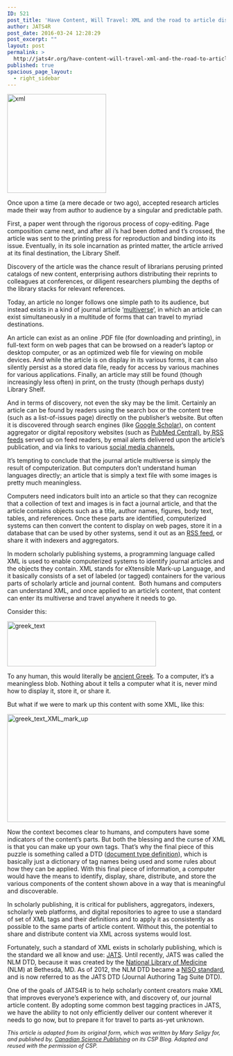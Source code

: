 ```yaml
---
ID: 521
post_title: 'Have Content, Will Travel: XML and the road to article discovery'
author: JATS4R
post_date: 2016-03-24 12:28:29
post_excerpt: ""
layout: post
permalink: >
  http://jats4r.org/have-content-will-travel-xml-and-the-road-to-article-discoverability/
published: true
spacious_page_layout:
  - right_sidebar
---
```

<a href="http://jats4r.org/wp-content/uploads/2016/03/xml.jpg" rel="attachment wp-att-497"><img class="wp-image-497 alignleft" src="http://jats4r.org/wp-content/uploads/2016/03/xml.jpg" alt="xml" width="228" height="228" /></a>

<span class="drop">O</span>nce upon a time (a mere decade or two ago), accepted research articles made their way from author to audience by a singular and predictable path.

First, a paper went through the rigorous process of copy-editing. Page composition came next, and after all i’s had been dotted and t’s crossed, the article was sent to the printing press for reproduction and binding into its issue. Eventually, in its sole incarnation as printed matter, the article arrived at its final destination, the Library Shelf.

Discovery of the article was the chance result of librarians perusing printed catalogs of new content, enterprising authors distributing their reprints to colleagues at conferences, or diligent researchers plumbing the depths of the library stacks for relevant references.

Today, an article no longer follows one simple path to its audience, but instead exists in a kind of journal article ‘<a href="http://en.wikipedia.org/wiki/Multiverse" target="_blank">multiverse</a>’, in which an article can exist simultaneously in a multitude of forms that can travel to myriad destinations.

An article can exist as an online .PDF file (for downloading and printing), in full-text form on web pages that can be browsed on a reader’s laptop or desktop computer, or as an optimized web file for viewing on mobile devices. And while the article is on display in its various forms, it can also silently persist as a stored data file, ready for access by various machines for various applications. Finally, an article may still be found (though increasingly less often) in print, on the trusty (though perhaps dusty) Library Shelf.

And in terms of discovery, not even the sky may be the limit. Certainly an article can be found by readers using the search box or the content tree (such as a list-of-issues page) directly on the publisher’s website. But often it is discovered through search engines (like <a href="http://scholar.google.ca/" target="_blank">Google Scholar</a>), on content aggregator or digital repository websites (such as <a href="http://www.ncbi.nlm.nih.gov/pmc/" target="_blank">PubMed Central)</a>, by<a href="http://nrcresearchpress.com/page/help/topics/alerts/rss" target="_blank"> RSS feeds</a> served up on feed readers, by email alerts delivered upon the article’s publication, and via links to various <a href="http://twitter.com/cdnsciencepub" target="_blank">social media channels.</a>

It’s tempting to conclude that the journal article multiverse is simply the result of computerization. But computers don’t understand human languages directly; an article that is simply a text file with some images is pretty much meaningless.

Computers need indicators built into an article so that they can recognize that a collection of text and images is in fact a journal article, and that the article contains objects such as a title, author names, figures, body text, tables, and references. Once these parts are identified, computerized systems can then convert the content to display on web pages, store it in a database that can be used by other systems, send it out as an <a href="http://nrcresearchpress.com/page/help/topics/alerts/rss" target="_blank">RSS feed</a>, or share it with indexers and aggregators.

In modern scholarly publishing systems, a programming language called XML is used to enable computerized systems to identify journal articles and the objects they contain. XML stands for eXtensible Mark-up Language, and it basically consists of a set of labeled (or tagged) containers for the various parts of scholarly article and journal content.  Both humans and computers can understand XML, and once applied to an article’s content, that content can enter its multiverse and travel anywhere it needs to go.

<span id="text-blob">Consider this:</span>

<a href="http://jats4r.org/wp-content/uploads/2016/03/greek_text.png" rel="attachment wp-att-502"><img class="alignnone wp-image-502" src="http://jats4r.org/wp-content/uploads/2016/03/greek_text-300x91.png" alt="greek_text" width="343" height="104" /></a>

To any human, this would literally be <a href="http://en.wikipedia.org/wiki/Odyssey" target="_blank">ancient Greek</a>. To a computer, it’s a meaningless blob. Nothing about it tells a computer what it is, never mind how to display it, store it, or share it.

But what if we were to mark up this content with some XML, like this:

<a href="http://jats4r.org/wp-content/uploads/2016/03/greek_text_XML_mark_up.png" rel="attachment wp-att-503"><img class="alignnone wp-image-503" src="http://jats4r.org/wp-content/uploads/2016/03/greek_text_XML_mark_up-300x140.png" alt="greek_text_XML_mark_up" width="533" height="249" /></a>

Now the context becomes clear to humans, and computers have some indicators of the content’s parts. But both the blessing and the curse of XML is that you can make up your own tags. That’s why the final piece of this puzzle is something called a DTD (<a href="http://en.wikipedia.org/wiki/Document_Type_Definition" target="_blank">document type definition</a>), which is basically just a dictionary of tag names being used and some rules about how they can be applied. With this final piece of information, a computer would have the means to identify, display, share, distribute, and store the various components of the content shown above in a way that is meaningful and discoverable.

In scholarly publishing, it is critical for publishers, aggregators, indexers, scholarly web platforms, and digital repositories to agree to use a standard of set of XML tags and their definitions and to apply it as consistently as possible to the same parts of article content. Without this, the potential to share and distribute content via XML across systems would lost.

Fortunately, such a standard of XML exists in scholarly publishing, which is the standard we all know and use: <a href="http://jats.nlm.nih.gov/index.html">JATS</a>. Until recently, JATS was called the NLM DTD, because it was created by the <a href="http://www.nlm.nih.gov/" target="_blank">National Library of Medicine</a> (NLM) at Bethesda, MD. As of 2012, the NLM DTD became a <a href="http://www.niso.org/workrooms/journalmarkup">NISO standard</a>, and is now referred to as the JATS DTD (Journal Authoring Tag Suite DTD).

One of the goals of JATS4R is to help scholarly content creators make XML that improves everyone’s experience with, and discovery of, our journal article content. By adopting some common best tagging practices in JATS, we have the ability to not only efficiently deliver our content wherever it needs to go now, but to prepare it for travel to parts as-yet unknown.
<p style="font-size: 90%;"><em>This article is adapted from its original form, which was written by Mary Seligy for, and published by, <a href="http://cdnsciencepub.com">Canadian Science Publishing</a> on its CSP Blog. Adapted and reused with the permission of CSP.</em></p>
&nbsp;